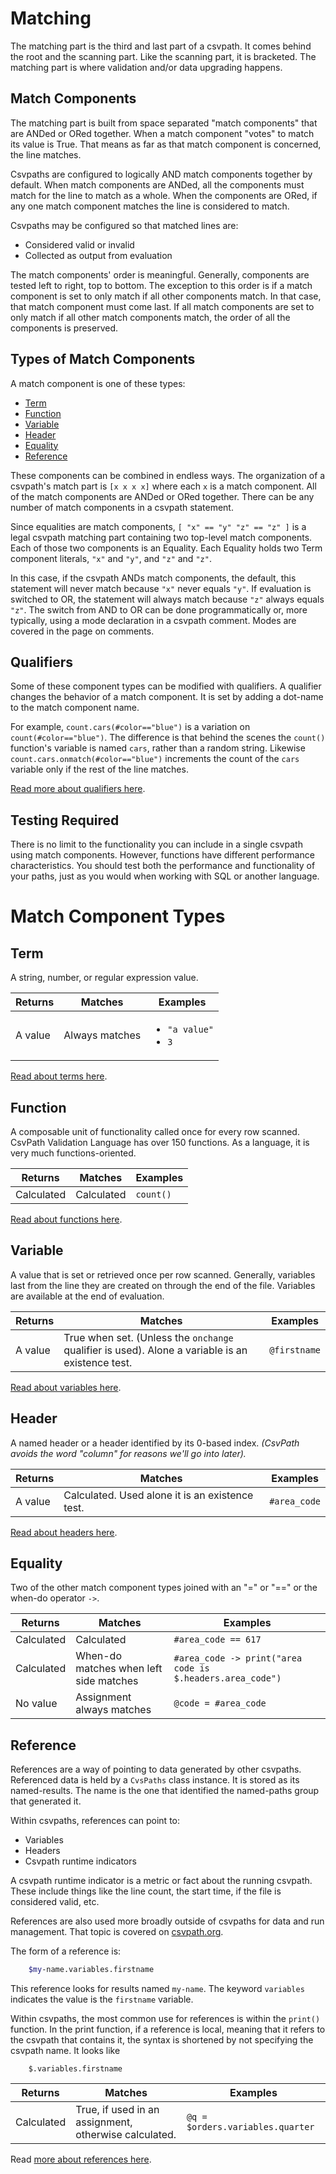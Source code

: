 <a name="matching"></a>

# Matching

The matching part is the third and last part of a csvpath. It comes behind the root and the scanning part. Like the scanning part, it is bracketed. The matching part is where validation and/or data upgrading happens.

## Match Components

The matching part is built from space separated "match components" that are ANDed or ORed together. When a match component "votes" to match its value is True. That means as far as that match component is concerned, the line matches.

Csvpaths are configured to logically AND match components together by default. When match components are ANDed, all the components must match for the line to match as a whole. When the components are ORed, if any one match component matches the line is considered to match.

Csvpaths may be configured so that matched lines are:
* Considered valid or invalid
* Collected as output from evaluation

The match components' order is meaningful. Generally, components are tested left to right, top to bottom. The exception to this order is if a match component is set to only match if all other components match. In that case, that match component must come last. If all match components are set to only match if all other match components match, the order of all the components is preserved.

## Types of Match Components

A match component is one of these types:

- [Term](#term)
- [Function](#function)
- [Variable](#variable)
- [Header](#header)
- [Equality](#equality)
- [Reference](#reference)

These components can be combined in endless ways. The organization of a csvpath's match part is `[x x x x]` where each `x` is a match component. All of the match components are ANDed or ORed together. There can be any number of match components in a csvpath statement.

Since equalities are match components, `[ "x" == "y" "z" == "z" ]` is a legal csvpath matching part containing two top-level match components. Each of those two components is an Equality. Each Equality holds two Term component literals, `"x"` and `"y"`, and `"z"` and `"z"`.

In this case, if the csvpath ANDs match components, the default, this statement will never match because `"x"` never equals `"y"`. If evaluation is switched to OR, the statement will always match because `"z"` always equals `"z"`. The switch from AND to OR can be done programmatically or, more typically, using a mode declaration in a csvpath comment. Modes are covered in the page on comments.

## Qualifiers

Some of these component types can be modified with qualifiers. A qualifier changes the behavior of a match component. It is set by adding a dot-name to the match component name.

For example, `count.cars(#color=="blue")` is a variation on `count(#color=="blue")`. The difference is that behind the scenes the `count()` function's variable is named `cars`, rather than a random string. Likewise `count.cars.onmatch(#color=="blue")` increments the count of the `cars` variable only if the rest of the line matches.

[Read more about qualifiers here](https://github.com/csvpath/csvpath/blob/main/docs/qualifiers.md).

## Testing Required

There is no limit to the functionality you can include in a single csvpath using match components. However, functions have different performance characteristics. You should test both the performance and functionality of your paths, just as you would when working with SQL or another language.


<a name="Components"></a>

# Match Component Types

<a name="term"></a>

## Term

A string, number, or regular expression value.

<table>
    <thead>
        <tr>
            <th>
                Returns
            </th>
            <th>
                Matches
            </th>
            <th>
                Examples
            </th>
        </tr>
    </thead>
    <tbody>
        <tr>
            <td>
                A value
            </td>
            <td>
                Always matches
            </td>
            <td>
                <ul>
                    <li/> <code>"a value"</code>
                    <li/> <code>3</code>
                </ul>
            </td>
        </tr>
    </tbody>
</table>


<a href='https://github.com/dk107dk/csvpath/blob/main/docs/terms.md'>Read about terms here</a>.


<a name="function"></a>

## Function

A composable unit of functionality called once for every row scanned. CsvPath Validation Language has over 150 functions. As a language, it is very much functions-oriented.

|Returns    | Matches    | Examples      |
|-----------|------------|---------------|
|Calculated | Calculated | `count()`     |

<a href='https://github.com/dk107dk/csvpath/blob/main/docs/functions.md'>Read about functions here</a>.


<a name="variable"></a>

## Variable

A value that is set or retrieved once per row scanned. Generally, variables last from the line they are created on through the end of the file. Variables are available at the end of evaluation.

|Returns | Matches | Examples      |
|--------|---------|---------------|
|A value | True when set. (Unless the `onchange` qualifier is used). Alone a variable is an existence test. | `@firstname` |

<a href='https://github.com/dk107dk/csvpath/blob/main/docs/variables.md'>Read about variables here</a>.


<a name="header"></a>

## Header

A named header or a header identified by its 0-based index.
_(CsvPath avoids the word "column" for reasons we'll go into later)._

|Returns | Matches | Examples      |
|--------|---------|---------------|
|A value | Calculated. Used alone it is an existence test. | `#area_code` |

<a href='https://github.com/dk107dk/csvpath/blob/main/docs/headers.md'>Read about headers here</a>.


<a name="equality"></a>

## Equality

Two of the other match component types joined with an "=" or "==" or the when-do operator `->`.

|Returns | Matches | Examples      |
|--------|---------|---------------|
|Calculated | Calculated | `#area_code == 617` |
|Calculated | When-do matches when left side matches | `#area_code -> print("area code is $.headers.area_code")` |
|No value | Assignment always matches | `@code = #area_code` |


<a name="reference"></a>

## Reference

References are a way of pointing to data generated by other csvpaths. Referenced data is held by a `CvsPaths` class instance. It is stored as its named-results. The name is the one that identified the named-paths group that generated it.

Within csvpaths, references can point to:
- Variables
- Headers
- Csvpath runtime indicators

A csvpath runtime indicator is a metric or fact about the running csvpath. These include things like the line count, the start time, if the file is considered valid, etc.

References are also used more broadly outside of csvpaths for data and run management. That topic is covered on [csvpath.org](https://www.csvpath.org).

The form of a reference is:

```bash
    $my-name.variables.firstname
```
This reference looks for results named `my-name`. The keyword `variables` indicates the value is the `firstname` variable.

Within csvpaths, the most common use for references is within the `print()` function. In the print function, if a reference is local, meaning that it refers to the csvpath that contains it, the syntax is shortened by not specifying the csvpath name. It looks like

```
    $.variables.firstname
```


|Returns    | Matches                                   | Examples               |
|-----------|-------------------------------------------|------------------------|
|Calculated | True, if used in an assignment, otherwise calculated. | `@q = $orders.variables.quarter` |


Read <a href='https://github.com/dk107dk/csvpath/blob/main/docs/references.md'>more about references here</a>.

